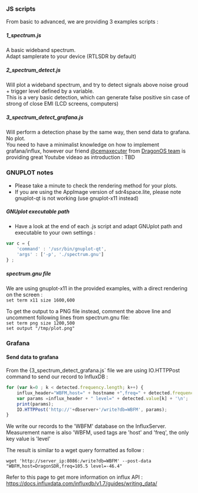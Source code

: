 ### JS scripts

From basic to advanced, we are providing  3 examples scripts :

##### 1_spectrum.js
A basic wideband spectrum.    
Adapt samplerate to your device (RTLSDR by default)  

##### 2_spectrum_detect.js
Will plot a wideband spectrum, and try to detect signals above noise groud + trigger level defined by a variable.  
This is a very basic detection, which can generate false positive sin case of strong of close EMI (LCD screens, computers)

##### 3_spectrum_detect_grafana.js
Will perform a detection phase by the same way, then send data to grafana. No plot.  
You need to have a minimalist knowledge on how to implement grafana/influx, however our friend [@cemaxecuter](https://twitter.com/cemaxecuter) from [DragonOS team](https://sourceforge.net/projects/dragonos-focal/) is providing great Youtube videao as introduction : TBD


### GNUPLOT notes

- Please take a minute to check the rendering method for your plots.
- If you are using the AppImage version of sdr4space.lite,  please note gnuplot-qt is not working (use gnuplot-x11 instead)  

##### GNUplot executable path


- Have a look at the end of each .js script and adapt GNUplot path and executable to your own settings :

```` javascript
var c = {
    'command' : '/usr/bin/gnuplot-qt', 
    'args' : ['-p', './spectrum.gnu']
} ;

````


##### spectrum.gnu file  

We are using gnuplot-x11 in the provided examples, with a direct rendering on the screen :  
`set term x11 size 1600,600`  

To get the output to a PNG file instead, comment the above line and uncomment  following lines from spectrum.gnu file:  
`set term png size 1200,500`  
`set output "/tmp/plot.png"`  

### Grafana 
#### Send data to grafana

From the {3_spectrum_detect_grafana.js` file we are using IO.HTTPPost command to send our record to InfluxDB :  

```` javascript
for (var k=0 ; k < detected.frequency.length; k++) {
 	influx_header="WBFM,host=" + hostname +",freq=" + detected.frequency[k];
	var params =influx_header + " level=" + detected.value[k] + '\n';
	print(params);
	IO.HTTPPost('http://'+dbserver+'/write?db=WBFM', params);  
}
````
We write our records to the 'WBFM' database on the InfluxServer.  
Measurement name is also 'WBFM, used tags are 'host' and 'freq', the only key value is 'level'  

The result is similar to a wget query formatted as follow :  

`wget 'http://server_ip:8086:/write?db=WBFM' --post-data "WBFM,host=DragonSDR,freq=105.5 level=-46.4"`


Refer to this page to get more information on influx API : https://docs.influxdata.com/influxdb/v1.7/guides/writing_data/
